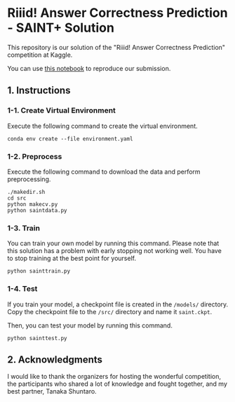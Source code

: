 # Riiid! Answer Correctness Prediction - SAINT+ Solution

This repository is our solution of the "Riiid! Answer Correctness Prediction" competition at Kaggle.

You can use [this notebook](https://www.kaggle.com/marisakamozz/riiid-saint-solution) to reproduce our submission.

## 1. Instructions

### 1-1. Create Virtual Environment

Execute the following command to create the virtual environment.

```
conda env create --file environment.yaml
```

### 1-2. Preprocess

Execute the following command to download the data and perform preprocessing.

```
./makedir.sh
cd src
python makecv.py
python saintdata.py
```

### 1-3. Train

You can train your own model by running this command.
Please note that this solution has a problem with early stopping not working well.
You have to stop training at the best point for yourself.

```
python sainttrain.py
```

### 1-4. Test

If you train your model, a checkpoint file is created in the `/models/` directory.
Copy the checkpoint file to the `/src/` directory and name it `saint.ckpt`.

Then, you can test your model by running this command.

```
python sainttest.py
```

## 2. Acknowledgments

I would like to thank the organizers for hosting the wonderful competition, the participants who shared a lot of knowledge and fought together, and my best partner, Tanaka Shuntaro.
